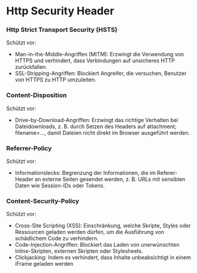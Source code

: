 # Http Security Header

### Http Strict Transport Security (HSTS)
Schützt vor:
- Man-in-the-Middle-Angriffen (MITM): Erzwingt die Verwendung von HTTPS und verhindert, dass Verbindungen auf unsicheres HTTP zurückfallen.
- SSL-Stripping-Angriffen: Blockiert Angreifer, die versuchen, Benutzer von HTTPS zu HTTP umzuleiten.

### Content-Disposition
Schützt vor:
- Drive-by-Download-Angriffen: Erzwingt das richtige Verhalten bei Dateidownloads, z. B. durch Setzen des Headers auf attachment; filename=..., damit Dateien nicht direkt im Browser ausgeführt werden.
  
### Referrer-Policy
Schützt vor:
- Informationslecks: Begrenzung der Informationen, die im Referer-Header an externe Seiten gesendet werden, z. B. URLs mit sensiblen Daten wie Session-IDs oder Tokens.

### Content-Security-Policy
Schützt vor:
- Cross-Site Scripting (XSS): Einschränkung, welche Skripte, Styles oder Ressourcen geladen werden dürfen, um die Ausführung von schädlichem Code zu verhindern.
- Code-Injection-Angriffen: Blockiert das Laden von unerwünschten Inline-Skripten, externen Skripten oder Stylesheets.
- Clickjacking: Indem es verhindert, dass Inhalte unbeabsichtigt in einem iFrame geladen werden
